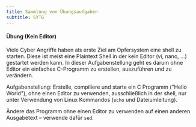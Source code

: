 ```yaml
---
title: Sammlung von Übungsaufgaben
subtitle: SYTG
---
```


#### Übung (Kein Editor)

Viele Cyber Angriffe haben als erste Ziel am Opfersystem eine shell zu starten. Diese ist meist eine Plaintext Shell in der kein Editor (vi, nano, ...) gestartet werden kann. In dieser Aufgabenstellung geht es darum ohne Editor ein einfaches C-Programm zu erstellen, auszuführen und zu verändern.

Aufgabenstellung: Erstelle, compiliere und starte ein C Programm ("Hello World"), ohne einen Editor zu verwenden, ausschließlich in der shell, nur unter Verwendung von Linux Kommandos (`echo` und Dateiumleitung).

Ändere das Programm ohne einen Editor zu verwenden auf einen anderen Ausgabetext – verwende dafür `sed`.
